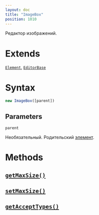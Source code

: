 ```yaml
---
layout: doc
title: "ImageBox"
position: 1010
---
```


Редактор изображений.

# Extends

[`Element`](../../KeyConcepts/Element/), [`EditorBase`](../EditorBase/)

# Syntax

```js
new ImageBox([parent])
```

## Parameters

`parent`

Необязательный. Родительский [элемент](../../KeyConcepts/Element/).

# Methods

## [`getMaxSize()`](ImageBox.getMaxSize/)
## [`setMaxSize()`](ImageBox.setMaxSize/)
## [`getAcceptTypes()`](ImageBox.getAcceptTypes/)
